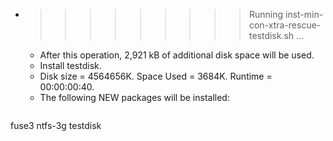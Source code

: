 * >>>>>>>>> Running inst-min-con-xtra-rescue-testdisk.sh ...
  * After this operation, 2,921 kB of additional disk space will be used.
  * Install testdisk.
  * Disk size = 4564656K. Space Used = 3684K. Runtime = 00:00:00:40.
  * The following NEW packages will be installed:
  ```bash
fuse3 ntfs-3g testdisk
  ```
